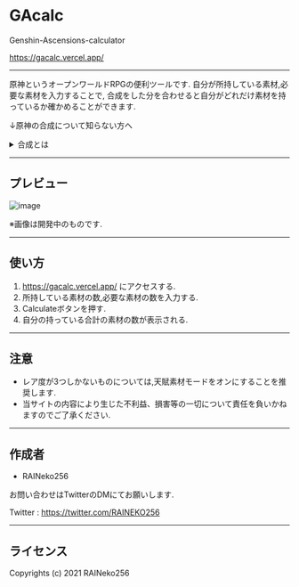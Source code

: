 # GAcalc

Genshin-Ascensions-calculator

https://gacalc.vercel.app/

___

原神というオープンワールドRPGの便利ツールです.
自分が所持している素材,必要な素材を入力することで,
合成をした分を合わせると自分がどれだけ素材を持っているか確かめることができます.

↓原神の合成について知らない方へ
<Details><summary>合成とは</summary>
一部の素材を消費し,別の素材を作ることです.
このWebアプリが対応している突破素材,天賦素材については,
３つで１つ,合成することで1段階レア度の高いものを作ることができます.
</Details>

____

## プレビュー
![image](https://user-images.githubusercontent.com/54361088/110784383-f9b05200-82ac-11eb-9175-679e68098bd8.png)

※画像は開発中のものです.

____

## 使い方

1. https://gacalc.vercel.app/ にアクセスする.
2. 所持している素材の数,必要な素材の数を入力する.
3. Calculateボタンを押す.
4. 自分の持っている合計の素材の数が表示される.

___

## 注意
- レア度が3つしかないものについては,天賦素材モードをオンにすることを推奨します.
- 当サイトの内容により生じた不利益、損害等の一切について責任を負いかねますのでご了承ください.

___

## 作成者

* RAINeko256

お問い合わせはTwitterのDMにてお願いします.

Twitter : https://twitter.com/RAINEKO256

___

## ライセンス
Copyrights (c) 2021 RAINeko256
